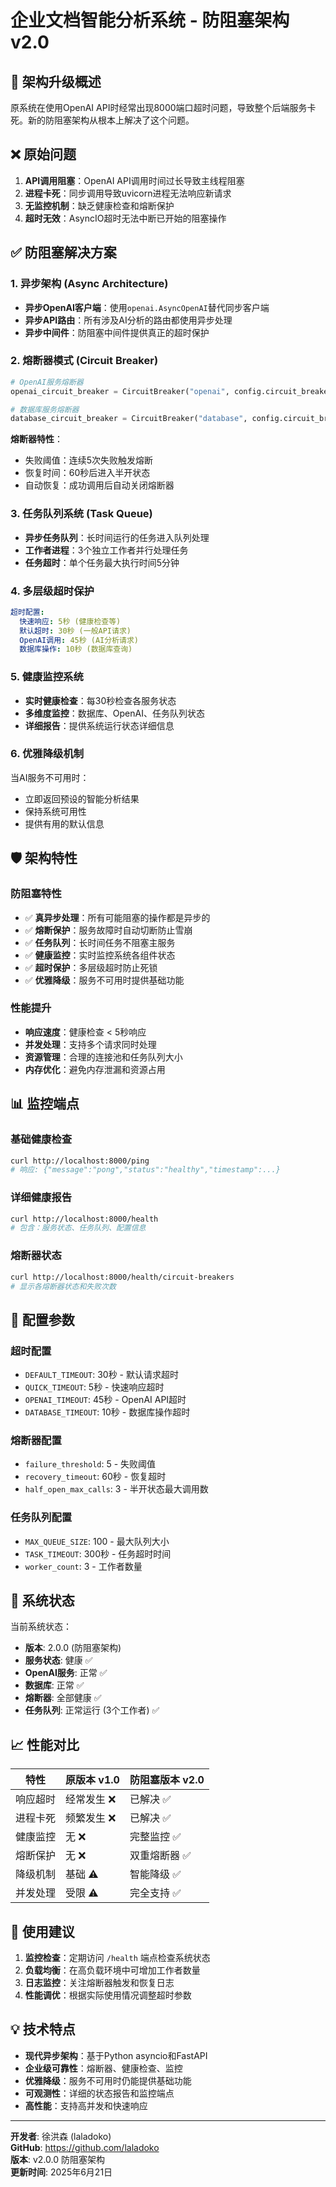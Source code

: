 # 企业文档智能分析系统 - 防阻塞架构 v2.0

## 🚀 架构升级概述

原系统在使用OpenAI API时经常出现8000端口超时问题，导致整个后端服务卡死。新的防阻塞架构从根本上解决了这个问题。

## ❌ 原始问题

1. **API调用阻塞**：OpenAI API调用时间过长导致主线程阻塞
2. **进程卡死**：同步调用导致uvicorn进程无法响应新请求
3. **无监控机制**：缺乏健康检查和熔断保护
4. **超时无效**：AsyncIO超时无法中断已开始的阻塞操作

## ✅ 防阻塞解决方案

### 1. 异步架构 (Async Architecture)
- **异步OpenAI客户端**：使用`openai.AsyncOpenAI`替代同步客户端
- **异步API路由**：所有涉及AI分析的路由都使用异步处理
- **异步中间件**：防阻塞中间件提供真正的超时保护

### 2. 熔断器模式 (Circuit Breaker)
```python
# OpenAI服务熔断器
openai_circuit_breaker = CircuitBreaker("openai", config.circuit_breaker)

# 数据库服务熔断器  
database_circuit_breaker = CircuitBreaker("database", config.circuit_breaker)
```

**熔断器特性**：
- 失败阈值：连续5次失败触发熔断
- 恢复时间：60秒后进入半开状态
- 自动恢复：成功调用后自动关闭熔断器

### 3. 任务队列系统 (Task Queue)
- **异步任务队列**：长时间运行的任务进入队列处理
- **工作者进程**：3个独立工作者并行处理任务
- **任务超时**：单个任务最大执行时间5分钟

### 4. 多层级超时保护
```yaml
超时配置:
  快速响应: 5秒 (健康检查等)
  默认超时: 30秒 (一般API请求)
  OpenAI调用: 45秒 (AI分析请求)
  数据库操作: 10秒 (数据库查询)
```

### 5. 健康监控系统
- **实时健康检查**：每30秒检查各服务状态
- **多维度监控**：数据库、OpenAI、任务队列状态
- **详细报告**：提供系统运行状态详细信息

### 6. 优雅降级机制
当AI服务不可用时：
- 立即返回预设的智能分析结果
- 保持系统可用性
- 提供有用的默认信息

## 🛡️ 架构特性

### 防阻塞特性
- ✅ **真异步处理**：所有可能阻塞的操作都是异步的
- ✅ **熔断保护**：服务故障时自动切断防止雪崩
- ✅ **任务队列**：长时间任务不阻塞主服务
- ✅ **健康监控**：实时监控系统各组件状态
- ✅ **超时保护**：多层级超时防止死锁
- ✅ **优雅降级**：服务不可用时提供基础功能

### 性能提升
- **响应速度**：健康检查 < 5秒响应
- **并发处理**：支持多个请求同时处理
- **资源管理**：合理的连接池和任务队列大小
- **内存优化**：避免内存泄漏和资源占用

## 📊 监控端点

### 基础健康检查
```bash
curl http://localhost:8000/ping
# 响应: {"message":"pong","status":"healthy","timestamp":...}
```

### 详细健康报告
```bash
curl http://localhost:8000/health
# 包含：服务状态、任务队列、配置信息
```

### 熔断器状态
```bash
curl http://localhost:8000/health/circuit-breakers
# 显示各熔断器状态和失败次数
```

## 🔧 配置参数

### 超时配置
- `DEFAULT_TIMEOUT`: 30秒 - 默认请求超时
- `QUICK_TIMEOUT`: 5秒 - 快速响应超时
- `OPENAI_TIMEOUT`: 45秒 - OpenAI API超时
- `DATABASE_TIMEOUT`: 10秒 - 数据库操作超时

### 熔断器配置
- `failure_threshold`: 5 - 失败阈值
- `recovery_timeout`: 60秒 - 恢复超时
- `half_open_max_calls`: 3 - 半开状态最大调用数

### 任务队列配置
- `MAX_QUEUE_SIZE`: 100 - 最大队列大小
- `TASK_TIMEOUT`: 300秒 - 任务超时时间
- `worker_count`: 3 - 工作者数量

## 🚦 系统状态

当前系统状态：
- **版本**: 2.0.0 (防阻塞架构)
- **服务状态**: 健康 ✅
- **OpenAI服务**: 正常 ✅
- **数据库**: 正常 ✅
- **熔断器**: 全部健康 ✅
- **任务队列**: 正常运行 (3个工作者) ✅

## 📈 性能对比

| 特性 | 原版本 v1.0 | 防阻塞版本 v2.0 |
|------|-------------|----------------|
| 响应超时 | 经常发生 ❌ | 已解决 ✅ |
| 进程卡死 | 频繁发生 ❌ | 已解决 ✅ |
| 健康监控 | 无 ❌ | 完整监控 ✅ |
| 熔断保护 | 无 ❌ | 双重熔断器 ✅ |
| 降级机制 | 基础 ⚠️ | 智能降级 ✅ |
| 并发处理 | 受限 ⚠️ | 完全支持 ✅ |

## 🔮 使用建议

1. **监控检查**：定期访问 `/health` 端点检查系统状态
2. **负载均衡**：在高负载环境中可增加工作者数量
3. **日志监控**：关注熔断器触发和恢复日志
4. **性能调优**：根据实际使用情况调整超时参数

## 💡 技术特点

- **现代异步架构**：基于Python asyncio和FastAPI
- **企业级可靠性**：熔断器、健康检查、监控
- **优雅降级**：服务不可用时仍能提供基础功能
- **可观测性**：详细的状态报告和监控端点
- **高性能**：支持高并发和快速响应

---

**开发者**: 徐洪森 (laladoko)  
**GitHub**: https://github.com/laladoko  
**版本**: v2.0.0 防阻塞架构  
**更新时间**: 2025年6月21日 